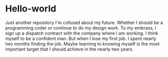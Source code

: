 # Hello-world
Just another repository
I'm cofused about my future. Whether I should be a programming coder or continue to do my design work. To my embrass, I sign up a dispatch contract with the company where I am working. I think myself to be a confident man. But when I lose my first job. I spent nearly two months finding the job. Maybe learning to knowing myself is the most important target that I should achieve in the nearly two years.
